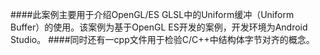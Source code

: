 ####此案例主要用于介绍OpenGL/ES GLSL中的Uniform缓冲（Uniform Buffer）的使用。该案例为基于OpenGL ES开发的案例，开发环境为Android Studio。
####同时还有一cpp文件用于检验C/C++中结构体字节对齐的概念。
